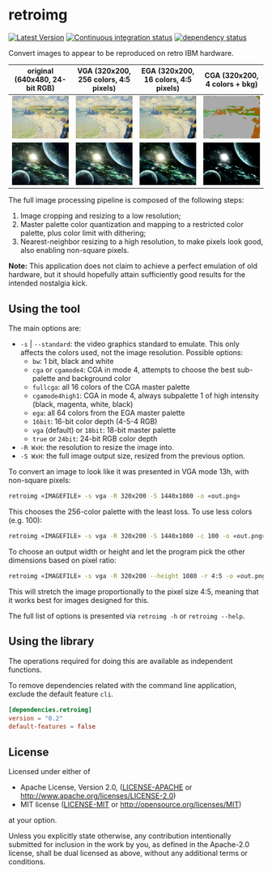 # retroimg

[![Latest Version](https://img.shields.io/crates/v/retroimg.svg)](https://crates.io/crates/retroimg) [![Continuous integration status](https://github.com/Enet4/retroimg/actions/workflows/ci.yml/badge.svg?branch=master)](https://github.com/Enet4/retroimg/actions/workflows/ci.yml) [![dependency status](https://deps.rs/repo/github/Enet4/retroimg/status.svg)](https://deps.rs/repo/github/Enet4/retroimg)

Convert images to appear to be reproduced on retro IBM hardware.

| original (640x480, 24-bit RGB) | VGA (320x200, 256 colors, 4:5 pixels) | EGA (320x200, 16 colors, 4:5 pixels) | CGA (320x200, 4 colors + bkg) |
|--------------------------------|---------------------------------------|--------------------------------------|----------------|
| ![](samples/pourville.png)     | ![](outputs/pourville-vga.png)        | ![](outputs/pourville-ega.png)       | ![](outputs/pourville-cga.png) |
| ![](samples/space.png)         | ![](outputs/space-vga.png)            | ![](outputs/space-ega.png)           | ![](outputs/space-cga.png) |

The full image processing pipeline is composed of the following steps:

1. Image cropping and resizing to a low resolution;
2. Master palette color quantization and mapping to a restricted color palette, plus color limit with dithering;
3. Nearest-neighbor resizing to a high resolution, to make pixels look good, also enabling non-square pixels.

**Note:** This application does not claim to achieve a perfect emulation of old hardware,
but it should hopefully attain sufficiently good results for the intended nostalgia kick.

## Using the tool

The main options are:

- `-s` | `--standard`: the video graphics standard to emulate.
   This only affects the colors used, not the image resolution.
   Possible options:
  - `bw`: 1 bit, black and white
  - `cga` or `cgamode4`: CGA in mode 4, attempts to choose
    the best sub-palette and background color
  - `fullcga`: all 16 colors of the CGA master palette
  - `cgamode4high1`: CGA in mode 4, always subpalette 1 of high intensity
    (black, magenta, white, black)
  - `ega`: all 64 colors from the EGA master palette
  - `16bit`: 16-bit color depth (4-5-4 RGB)
  - `vga` (default) or `18bit`: 18-bit master palette
  - `true` or `24bit`: 24-bit RGB color depth
- `-R WxH`: the resolution to resize the image into.
- `-S WxH`: the full image output size, resized from the previous option.

To convert an image to look like it was presented in VGA mode 13h,
with non-square pixels:

```sh
retroimg «IMAGEFILE» -s vga -R 320x200 -S 1440x1080 -o «out.png»
```

This chooses the 256-color palette with the least loss.
To use less colors (e.g. 100):

```sh
retroimg «IMAGEFILE» -s vga -R 320x200 -S 1440x1080 -c 100 -o «out.png»
```

To choose an output width or height
and let the program pick the other dimensions
based on pixel ratio:

```sh
retroimg «IMAGEFILE» -s vga -R 320x200 --height 1080 -r 4:5 -o «out.png»
```

This will stretch the image proportionally to the pixel size 4:5,
meaning that it works best for images designed for this.

The full list of options is presented via `retroimg -h` or `retroimg --help`.

## Using the library

The operations required for doing this
are available as independent functions.

To remove dependencies related with the command line application,
exclude the default feature `cli`.

```toml
[dependencies.retroimg]
version = "0.2"
default-features = false
```

## License

Licensed under either of

- Apache License, Version 2.0, ([LICENSE-APACHE](LICENSE-APACHE) or <http://www.apache.org/licenses/LICENSE-2.0>)
- MIT license ([LICENSE-MIT](LICENSE-MIT) or <http://opensource.org/licenses/MIT>)

at your option.

Unless you explicitly state otherwise, any contribution intentionally submitted
for inclusion in the work by you, as defined in the Apache-2.0 license, shall be dual licensed as above, without any
additional terms or conditions.
